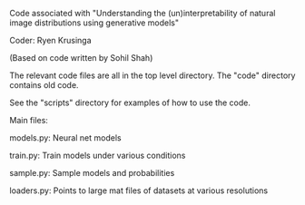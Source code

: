 Code associated with "Understanding the (un)interpretability of natural image distributions using generative models"

Coder: Ryen Krusinga 

(Based on code written by Sohil Shah)

The relevant code files are all in the top level directory. The "code" directory contains old code.

See the "scripts" directory for examples of how to use the code.

Main files:

models.py: Neural net models

train.py: Train models under various conditions

sample.py: Sample models and probabilities

loaders.py: Points to large mat files of datasets at various resolutions
